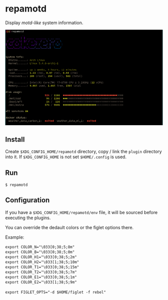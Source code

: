 # repamotd

Display *motd-like* system information.

![repamotd in work](https://raw.githubusercontent.com/dyuri/repamotd/master/repamotd.png)

## Install

Create `$XDG_CONFIG_HOME/repamotd` directory, copy / link the `plugin` directory into it. If `$XDG_CONFIG_HOME` is not set `$HOME/.config` is used.

## Run

```
$ repamotd
```

## Configuration

If you have a `$XDG_CONFIG_HOME/repamotd/env` file, it will be sourced before executing the plugins.

You can override the dedault colors or the figlet options there.

Example:

```
export COLOR_N="\033[0;38;5;8m"
export COLOR_B="\033[0;38;5;0m"
export COLOR_H1="\033[0;38;5;2m"
export COLOR_H2="\033[1;38;5;10m"
export COLOR_T1="\033[0;38;5;15m"
export COLOR_T2="\033[0;38;5;7m"
export COLOR_E1="\033[0;38;5;1m"
export COLOR_E2="\033[1;38;5;9m"

export FIGLET_OPTS="-d $HOME/figlet -f rebel"
```
